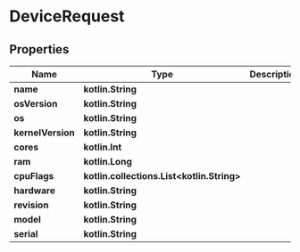 
# DeviceRequest

## Properties
Name | Type | Description | Notes
------------ | ------------- | ------------- | -------------
**name** | **kotlin.String** |  | 
**osVersion** | **kotlin.String** |  | 
**os** | **kotlin.String** |  | 
**kernelVersion** | **kotlin.String** |  | 
**cores** | **kotlin.Int** |  | 
**ram** | **kotlin.Long** |  | 
**cpuFlags** | **kotlin.collections.List&lt;kotlin.String&gt;** |  | 
**hardware** | **kotlin.String** |  |  [optional]
**revision** | **kotlin.String** |  |  [optional]
**model** | **kotlin.String** |  |  [optional]
**serial** | **kotlin.String** |  |  [optional]



